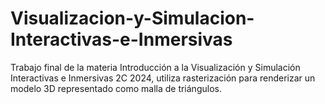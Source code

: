 # Visualizacion-y-Simulacion-Interactivas-e-Inmersivas

Trabajo final de la materia Introducción a la Visualización y Simulación Interactivas e Inmersivas 2C 2024, utiliza rasterización para renderizar un modelo 3D representado como malla de triángulos.
